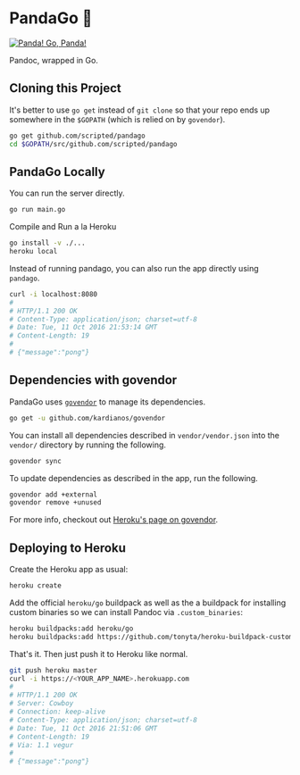 # PandaGo 🐼

[![Panda! Go, Panda!](http://i.imgur.com/rL88eG5.jpg)](https://youtu.be/nwd9W6VwIu4)

Pandoc, wrapped in Go.

## Cloning this Project

It's better to use `go get` instead of `git clone` so that your repo ends up
somewhere in the `$GOPATH` (which is relied on by `govendor`).

``` bash
go get github.com/scripted/pandago
cd $GOPATH/src/github.com/scripted/pandago
```

## PandaGo Locally

You can run the server directly.

``` bash
go run main.go
```

Compile and Run a la Heroku

``` bash
go install -v ./...
heroku local
```

Instead of running pandago, you can also run the app directly using `pandago`.

``` bash
curl -i localhost:8080
#
# HTTP/1.1 200 OK
# Content-Type: application/json; charset=utf-8
# Date: Tue, 11 Oct 2016 21:53:14 GMT
# Content-Length: 19
#
# {"message":"pong"}
```

## Dependencies with govendor

PandaGo uses [`govendor`](https://github.com/kardianos/govendor) to manage its dependencies.

``` bash
go get -u github.com/kardianos/govendor
```

You can install all dependencies described in `vendor/vendor.json` into the
`vendor/` directory by running the following.

``` bash
govendor sync
```

To update dependencies as described in the app, run the following.

``` bash
govendor add +external
govendor remove +unused
```

For more info, checkout out [Heroku's page on govendor](https://devcenter.heroku.com/articles/go-dependencies-via-govendor).

## Deploying to Heroku

Create the Heroku app as usual:

``` bash
heroku create
```

Add the official `heroku/go` buildpack as well as the a buildpack for installing
custom binaries so we can install Pandoc via `.custom_binaries`:

``` bash
heroku buildpacks:add heroku/go
heroku buildpacks:add https://github.com/tonyta/heroku-buildpack-custom-binaries#v1.0.0
```

That's it. Then just push it to Heroku like normal.

``` bash
git push heroku master
curl -i https://<YOUR_APP_NAME>.herokuapp.com
#
# HTTP/1.1 200 OK
# Server: Cowboy
# Connection: keep-alive
# Content-Type: application/json; charset=utf-8
# Date: Tue, 11 Oct 2016 21:51:06 GMT
# Content-Length: 19
# Via: 1.1 vegur
#
# {"message":"pong"}
```
